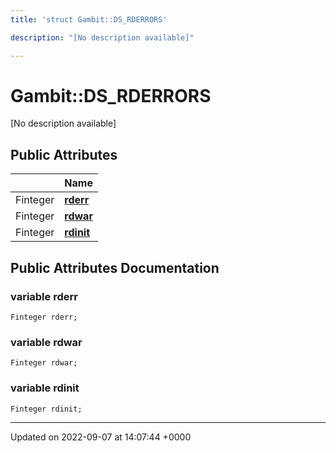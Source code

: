 ```yaml
---
title: 'struct Gambit::DS_RDERRORS'

description: "[No description available]"

---
```


# Gambit::DS_RDERRORS



[No description available]

## Public Attributes

|                | Name           |
| -------------- | -------------- |
| Finteger | **[rderr](/documentation/code/classes/structgambit_1_1ds__rderrors/#variable-rderr)**  |
| Finteger | **[rdwar](/documentation/code/classes/structgambit_1_1ds__rderrors/#variable-rdwar)**  |
| Finteger | **[rdinit](/documentation/code/classes/structgambit_1_1ds__rderrors/#variable-rdinit)**  |

## Public Attributes Documentation

### variable rderr

```
Finteger rderr;
```


### variable rdwar

```
Finteger rdwar;
```


### variable rdinit

```
Finteger rdinit;
```


-------------------------------

Updated on 2022-09-07 at 14:07:44 +0000